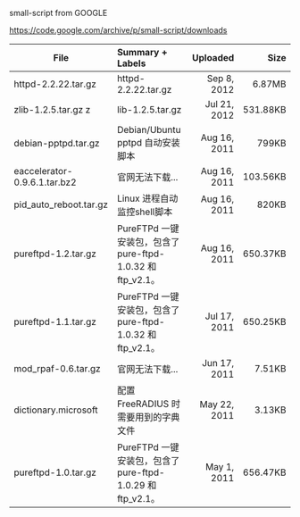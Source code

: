 small-script from GOOGLE

https://code.google.com/archive/p/small-script/downloads
			
| File|Summary + Labels|Uploaded |Size|
| --- |:-------------| -----:|-----:|
| httpd-2.2.22.tar.gz| 	httpd-2.2.22.tar.gz|Sep 8, 2012|6.87MB|
| zlib-1.2.5.tar.gz	z| lib-1.2.5.tar.gz|Jul 21, 2012| 531.88KB|
| debian-pptpd.tar.gz| 	Debian/Ubuntu pptpd 自动安装脚本| Aug 16, 2011|799KB|
| eaccelerator-0.9.6.1.tar.bz2|官网无法下载...|Aug 16, 2011|103.56KB|
| pid_auto_reboot.tar.gz|Linux 进程自动监控shell脚本|Aug 16, 2011|820KB|
| pureftpd-1.2.tar.gz|PureFTPd 一键安装包，包含了 pure-ftpd-1.0.32 和 ftp_v2.1。|Aug 16, 2011|650.37KB|
| pureftpd-1.1.tar.gz|PureFTPd 一键安装包，包含了 pure-ftpd-1.0.32 和 ftp_v2.1。|Jul 17, 2011|650.25KB|
| mod_rpaf-0.6.tar.gz|官网无法下载...	|Jun 17, 2011|7.51KB|
| dictionary.microsoft|配置 FreeRADIUS 时需要用到的字典文件| May 22, 2011|3.13KB|
| pureftpd-1.0.tar.gz|PureFTPd 一键安装包，包含了 pure-ftpd-1.0.29 和 ftp_v2.1。|May 1, 2011|656.47KB|